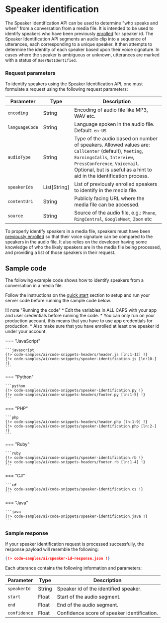 # Speaker identification

The Speaker Identification API can be used to determine "who speaks and when" from a conversation from a media file. It is intended to be used to identify speakers who have been previously [enrolled](../speaker-enrollment/) for speaker id. The Speaker Identification API segments an audio clip into a sequence of utterances, each corresponding to a unique speaker. It then attempts to determine the identity of each speaker based upon their voice signature. In cases where the speaker is ambiguous or unknown, utterances are marked with a status of `UserNotIdentified`.

### Request parameters

To identify speakers using the Speaker Identification API, one must formulate a request using the following request parameters:

| Parameter     | Type          | Description                               |
| -------------- | ------------ | ----------------------------------------- |
| `encoding`     | String       | Encoding of audio file like MP3, WAV etc. |
| `languageCode` | String       | Language spoken in the audio file. Default: `en-US` |
| `audioType`    | String       | Type of the audio based on number of speakers. Allowed values are: `CallCenter` (default), `Meeting`, `EarningsCalls`, `Interview`, `PressConference`, `Voicemail`. Optional, but is useful as a hint to aid in the identification process. |
| `speakerIds`   | List[String] | List of previously enrolled speakers to identify in the media file. |
| `contentUri`   | String       | Publicly facing URL where the media file can be accessed. |
| `source`       | String       | Source of the audio file, e.g.: `Phone`, `RingCentral`, `GoogleMeet`, `Zoom` etc |

To properly identify speakers in a media file, speakers must have been [previously enrolled](../speaker-enrollment/) so that their voice signature can be compared to the speakers in the audio file. It also relies on the developer having some knowledge of who the likely speakers are in the media file being processed, and providing a list of those speakers in their request.

## Sample code

The following example code shows how to identify speakers from a conversation in a media file.

Follow the instructions on the [quick start](../quick-start#) section to setup and run your server code before running the sample code below.

!!! note "Running the code"
    * Edit the variables in ALL CAPS with your app and user credentials before running the code.
    * You can only run on your production account, this means that you have to use app credentials for production.
    * Also make sure that you have enrolled at least one speaker id under your account.

=== "JavaScript"

    ```javascript
    {!> code-samples/ai/code-snippets-headers/header.js [ln:1-12] !}
    {!> code-samples/ai/code-snippets/speaker-identification.js [ln:10-] !}
    ```

=== "Python"

    ```python
    {!> code-samples/ai/code-snippets/speaker-identification.py !}
    {!> code-samples/ai/code-snippets-headers/footer.py [ln:1-5] !}
    ```

=== "PHP"

    ```php
    {!> code-samples/ai/code-snippets-headers/header.php [ln:1-9] !}
    {!> code-samples/ai/code-snippets/speaker-identification.php [ln:2-] !}
    ```

=== "Ruby"

    ```ruby
    {!> code-samples/ai/code-snippets/speaker-identification.rb !}
    {!> code-samples/ai/code-snippets-headers/footer.rb [ln:1-4] !}
    ```    

=== "C#"

    ```c#
    {!> code-samples/ai/code-snippets/speaker-identification.cs !}
    ```

=== "Java"

    ```java
    {!> code-samples/ai/code-snippets/speaker-identification.java !}
    ```

### Sample response

If your speaker identification request is processed successfully, the response payload will resemble the following:

```json
{!> code-samples/ai/speaker-id-response.json !}
```

Each utterance contains the following information and parameters:

| Parameter    | Type   | Description                           |
| ----------   | ------ | ------------------------------------- |
| `speakerId`  | String | Speaker id of the identified speaker. |
| `start`      | Float  | Start of the audio segment.           |
| `end`        | Float  | End of the audio segment.             |
| `confidence` | Float | Confidence score of speaker identification. |

